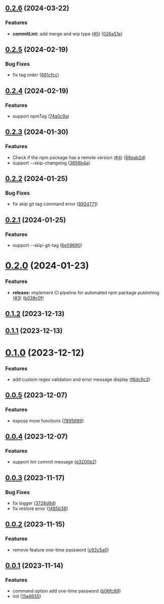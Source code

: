 ## [0.2.6](https://github.com/varletjs/release/compare/v0.2.5...v0.2.6) (2024-03-22)


### Features

* **commitLint:** add merge and wip type ([#5](https://github.com/varletjs/release/issues/5)) ([026a51e](https://github.com/varletjs/release/commit/026a51e62fafe5391d3c9b1320ae33f76ea0d961))



## [0.2.5](https://github.com/varletjs/release/compare/v0.2.4...v0.2.5) (2024-02-19)


### Bug Fixes

* fix tag order ([661cfcc](https://github.com/varletjs/release/commit/661cfccab9aa771d1b196219b525b78ead110478))



## [0.2.4](https://github.com/varletjs/release/compare/v0.2.3...v0.2.4) (2024-02-19)


### Features

* support npmTag ([74a0c9a](https://github.com/varletjs/release/commit/74a0c9a235e97b8c1ed167faea54184fe7dfda48))



## [0.2.3](https://github.com/varletjs/release/compare/v0.2.2...v0.2.3) (2024-01-30)


### Features

* Check if the npm package has a remote version ([#4](https://github.com/varletjs/release/issues/4)) ([88eab2d](https://github.com/varletjs/release/commit/88eab2d450681e05281a383224a75587520e3a77))
* support --skip-changelog ([3856b4a](https://github.com/varletjs/release/commit/3856b4a41f5152d9ad3eb0c49673416c1228bbbb))



## [0.2.2](https://github.com/varletjs/release/compare/v0.2.1...v0.2.2) (2024-01-25)


### Bug Fixes

* fix skip git tag command error ([892d771](https://github.com/varletjs/release/commit/892d7712e57383eca8e291c02eed48afae564b9f))



## [0.2.1](https://github.com/varletjs/release/compare/v0.2.0...v0.2.1) (2024-01-25)


### Features

* support --skip-git-tag ([6e59690](https://github.com/varletjs/release/commit/6e596905437c4d08a31577690d08a5dbdc0d0007))



# [0.2.0](https://github.com/varletjs/release/compare/v0.1.2...v0.2.0) (2024-01-23)


### Features

* **release:** implement CI pipeline for automated npm package publishing ([#3](https://github.com/varletjs/release/issues/3)) ([b038c0f](https://github.com/varletjs/release/commit/b038c0fd966b8764beacc8c45d2b96dbbceae62b))



## [0.1.2](https://github.com/varletjs/release/compare/v0.1.1...v0.1.2) (2023-12-13)



## [0.1.1](https://github.com/varletjs/release/compare/v0.1.0...v0.1.1) (2023-12-13)



# [0.1.0](https://github.com/varletjs/release/compare/v0.0.5...v0.1.0) (2023-12-12)


### Features

* add custom regex validation and error message display ([f6dc9c3](https://github.com/varletjs/release/commit/f6dc9c3ebb05af25d3aa01ce2a51c776daeac7c9))



## [0.0.5](https://github.com/varletjs/release/compare/v0.0.4...v0.0.5) (2023-12-07)


### Features

* expose more functions ([7895689](https://github.com/varletjs/release/commit/7895689306a73d5ef3b59e4759e2a603b47a40a7))



## [0.0.4](https://github.com/varletjs/release/compare/v0.0.3...v0.0.4) (2023-12-07)


### Features

* support lint commit message ([e3200b2](https://github.com/varletjs/release/commit/e3200b2795a93213eab75af68674b1a6ea5327cf))



## [0.0.3](https://github.com/varletjs/release/compare/v0.0.2...v0.0.3) (2023-11-17)


### Bug Fixes

* fix logger ([3728d8d](https://github.com/varletjs/release/commit/3728d8d36809c4eb6ef49017c146f5763ec69237))
* fix restore error ([1485b38](https://github.com/varletjs/release/commit/1485b3830056e8e27fb3cedc0100e0db08727056))



## [0.0.2](https://github.com/varletjs/release/compare/v0.0.1...v0.0.2) (2023-11-15)


### Features

* remove feature one-time password ([c92c5a0](https://github.com/varletjs/release/commit/c92c5a07cfab6e7a3c4fde7963b4a7a536b23acc))



## [0.0.1](https://github.com/varletjs/release/compare/15e865524628c2dd7db31de8c3052a6f1e3d2276...v0.0.1) (2023-11-14)


### Features

* command option add one-time password ([b06fc89](https://github.com/varletjs/release/commit/b06fc893e9c05985fd65bc814e2c33851144c497))
* init ([15e8655](https://github.com/varletjs/release/commit/15e865524628c2dd7db31de8c3052a6f1e3d2276))



